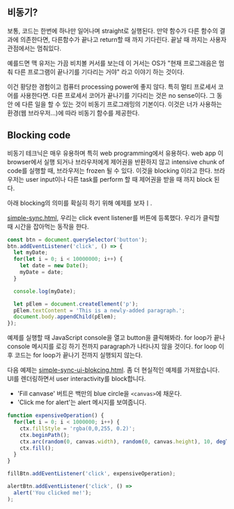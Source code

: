 ## 비동기?
보통, 코드는 한번에 하나만 일어나며 straight로 실행된다. 만약 함수가 다른 함수의 결과에 의존한다면, 다른함수가 끝나고 return할 때 까지 기다린다. 끝날 때 까지는 사용자 관점에서는 멈춰있다.

예를드면 맥 유저는 가끔 비치볼 커서를 보는데 이 거서는 OS가 "현재 프로그래음은 멈춰 다른 프로그램이 끝나기를 기다리는 거야" 라고 이야기 하는 것이다.

이건 황당한 경험이고 컴퓨터 processing power에 좋지 않다. 특히 멀티 프로세서 코어를 사용한다면. 다른 프로세서 코어가 끝나기를 기다리는 것은 no sense이다. 그 동안 에 다른 일을 할 수 있는 것이 비동기 프로그래밍의 기본이다. 이것은 너가 사용하는 환경(웹 브라우저...)에 따라 비동기 함수를 제공한다.

## Blocking code
비동기 테크닉은 매우 유용하며 특히 web programming에서 유용하다. web app 이 browser에서 실행 되거나 브라우저에게 제어권을 반환하지 않고 intensive chunk of code를 실행할 때, 브라우저는 frozen 될 수 있다. 이것을 blocking 이라고 한다. 브라우저는 user input이나 다른 task를 perform 할 때 제어권을 받을 때 까지 block 된다.

아래 blocking의 의미를 확실히 하기 위해 예제를 보자ㅣ.

[simple-sync.html](https://mdn.github.io/learning-area/javascript/asynchronous/introducing/simple-sync.html), 우리는 click event listener를 버튼에 등록했다. 우리가 클릭할 때 시간을 잡아먹는 동작을 한다.

```js
const btn = document.querySelector('button');
btn.addEventListener('click', () => {
  let myDate;
  for(let i = 0; i < 10000000; i++) {
    let date = new Date();
    myDate = date;
  }

  console.log(myDate);

  let pElem = document.createElement('p');
  pElem.textContent = 'This is a newly-added paragraph.';
  document.body.appendChild(pElem);
});
```

예제를 실행할 때 JavaScript console을 열고 button을 클릭해봐라. for loop가 끝나 console 메시지를 로깅 하기 전까지 paragraph가 나타나지 않을 것이다. for loop 이후 코드는 for loop가 끝나기 전까지 실행되지 않는다.

다음 예제는 [simple-sync-ui-blokcing.html](https://mdn.github.io/learning-area/javascript/asynchronous/introducing/simple-sync-ui-blocking.html). 좀 더 현실적인 예제를 가져왔습니다. UI를 렌더링하면서 user interactivity를 block합니다.

- 'Fill canvase' 버트은 백만의 blue circle을 `<canvas>`에 채운다.
- 'Click me for alert'는 alert 메시지를 보여줍니다.

```js
function expensiveOperation() {
  for(let i = 0; i < 1000000; i++) {
    ctx.fillStyle = 'rgba(0,0,255, 0.2)';
    ctx.beginPath();
    ctx.arc(random(0, canvas.width), random(0, canvas.height), 10, degToRad(0), degToRad(360), false);
    ctx.fill();
  }
}

fillBtn.addEventListener('click', expensiveOperation);

alertBtn.addEventListener('click', () =>
  alert('You clicked me!');
);
```
